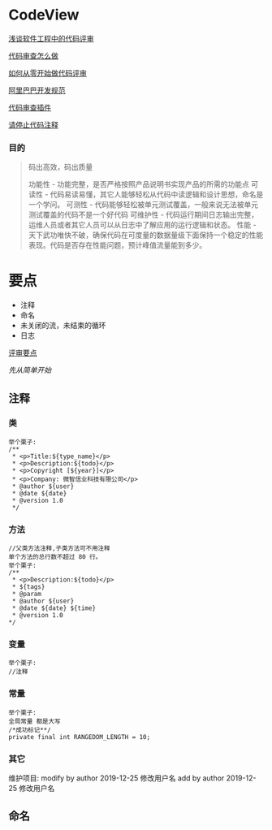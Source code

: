 # CodeView

[浅谈软件工程中的代码评审](https://blog.csdn.net/vipshop_fin_dev/article/details/83048909)

[代码审查怎么做](https://www.zhihu.com/question/20046020)

[如何从零开始做代码评审](https://www.cnblogs.com/yzycoder/p/6873601.html)

[阿里巴巴开发规范](https://github.com/alibaba/p3c)

[代码审查插件](https://www.cnblogs.com/chenjfblog/p/7685579.html)

[请停止代码注释](https://juejin.im/post/5cf60bc8f265da1baa1e609e)

### 目的

> 码出高效，码出质量
>
> 功能性 - 功能完整，是否严格按照产品说明书实现产品的所需的功能点
> 可读性 - 代码易读易懂，其它人能够轻松从代码中读逻辑和设计思想，命名是一个学问。
> 可测性 - 代码能够轻松被单元测试覆盖，一般来说无法被单元测试覆盖的代码不是一个好代码
> 可维护性 - 代码运行期间日志输出完整，运维人员或者其它人员可以从日志中了解应用的运行逻辑和状态。
> 性能 - 天下武功唯快不破，确保代码在可度量的数据量级下面保持一个稳定的性能表现。代码是否存在性能问题，预计峰值流量能到多少。
> 

# 要点

* 注释
* 命名
* 未关闭的流，未结束的循环
* 日志

[评审要点](https://www.cnblogs.com/erma0-007/p/8654982.html)

*先从简单开始*

## 注释

### 类

```
举个栗子:
/**
 * <p>Title:${type_name}</p>
 * <p>Description:${todo}</p>
 * <p>Copyright [${year}]</p>
 * <p>Company: 微智信业科技有限公司</p>
 * @author ${user}
 * @date ${date}
 * @version 1.0
 */

```

### 方法

```
//父类方法注释,子类方法可不用注释
单个方法的总行数不超过 80 行。
举个栗子:
/**
 * <p>Description:${todo}</p>
 * ${tags}
 * @param
 * @author ${user}
 * @date ${date} ${time}
 * @version 1.0
*/

```

### 变量

```
举个栗子:
//注释
```

### 常量

```
举个栗子:
全局常量 都是大写
/*成功标记**/
private final int RANGEDOM_LENGTH = 10;
```

### 其它

维护项目: modify by author 2019-12-25 修改用户名     add by author 2019-12-25 修改用户名

## 命名



